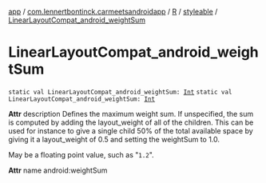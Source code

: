 [app](../../../index.md) / [com.lennertbontinck.carmeetsandroidapp](../../index.md) / [R](../index.md) / [styleable](index.md) / [LinearLayoutCompat_android_weightSum](./-linear-layout-compat_android_weight-sum.md)

# LinearLayoutCompat_android_weightSum

`static val LinearLayoutCompat_android_weightSum: `[`Int`](https://kotlinlang.org/api/latest/jvm/stdlib/kotlin/-int/index.html)
`static val LinearLayoutCompat_android_weightSum: `[`Int`](https://kotlinlang.org/api/latest/jvm/stdlib/kotlin/-int/index.html)

**Attr**
description Defines the maximum weight sum. If unspecified, the sum is computed by adding the layout_weight of all of the children. This can be used for instance to give a single child 50% of the total available space by giving it a layout_weight of 0.5 and setting the weightSum to 1.0.

May be a floating point value, such as "`1.2`".

**Attr**
name android:weightSum

